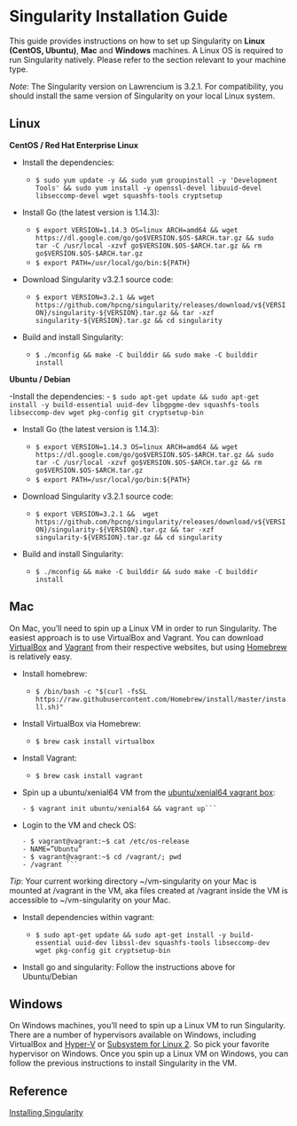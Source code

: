 # Singularity Installation Guide

This guide provides instructions on how to set up Singularity on **Linux (CentOS, Ubuntu)**, **Mac** and **Windows** machines. A Linux OS is required to run Singularity natively. Please refer to the section relevant to your machine type.

*Note*: The Singularity version on Lawrencium is 3.2.1. For compatibility, you should install the same version of Singularity on your local Linux system.

## Linux 
**CentOS / Red Hat Enterprise Linux**

- Install the dependencies:
     - ```$ sudo yum update -y && sudo yum groupinstall -y 'Development Tools' && sudo yum install -y openssl-devel libuuid-devel libseccomp-devel wget squashfs-tools cryptsetup```

- Install Go (the latest version is 1.14.3):
     - ```$ export VERSION=1.14.3 OS=linux ARCH=amd64 && wget https://dl.google.com/go/go$VERSION.$OS-$ARCH.tar.gz && sudo tar -C /usr/local -xzvf go$VERSION.$OS-$ARCH.tar.gz && rm go$VERSION.$OS-$ARCH.tar.gz```
     - ```$ export PATH=/usr/local/go/bin:${PATH}```

- Download Singularity v3.2.1 source code:
     - ```$ export VERSION=3.2.1 && wget https://github.com/hpcng/singularity/releases/download/v${VERSION}/singularity-${VERSION}.tar.gz && tar -xzf singularity-${VERSION}.tar.gz && cd singularity```

- Build and install Singularity: 
     - ```$ ./mconfig && make -C builddir && sudo make -C builddir install```

**Ubuntu / Debian**

-Install the dependencies:
     - ```$ sudo apt-get update && sudo apt-get install -y build-essential uuid-dev libgpgme-dev squashfs-tools libseccomp-dev wget pkg-config git cryptsetup-bin```

- Install Go (the latest version is 1.14.3):
     - ```$ export VERSION=1.14.3 OS=linux ARCH=amd64 && wget https://dl.google.com/go/go$VERSION.$OS-$ARCH.tar.gz && sudo tar -C /usr/local -xzvf go$VERSION.$OS-$ARCH.tar.gz && rm go$VERSION.$OS-$ARCH.tar.gz```
     - ```$ export PATH=/usr/local/go/bin:${PATH}```

- Download Singularity v3.2.1 source code:
     - ```$ export VERSION=3.2.1 &&  wget https://github.com/hpcng/singularity/releases/download/v${VERSION}/singularity-${VERSION}.tar.gz && tar -xzf singularity-${VERSION}.tar.gz && cd singularity```

- Build and install Singularity:
     - ```$ ./mconfig && make -C builddir && sudo make -C builddir install```

## Mac
On Mac, you’ll need to spin up a Linux VM in order to run Singularity. The easiest approach is to use VirtualBox and Vagrant. You can download [VirtualBox](https://www.virtualbox.org/) and [Vagrant](https://www.vagrantup.com/) from their respective websites, but using [Homebrew](https://brew.sh/) is relatively easy. 

- Install homebrew:
     - ```$ /bin/bash -c "$(curl -fsSL https://raw.githubusercontent.com/Homebrew/install/master/install.sh)"```

- Install VirtualBox via Homebrew:
     - ```$ brew cask install virtualbox```

- Install Vagrant:
     - ```$ brew cask install vagrant```

- Spin up a ubuntu/xenial64 VM from the [ubuntu/xenial64 vagrant box](https://app.vagrantup.com/ubuntu/boxes/xenial64):
     ```- $ mkdir vm-singularity && cd vm-singularity
     - $ vagrant init ubuntu/xenial64 && vagrant up```

- Login to the VM and check OS:
     ```- $ vagrant ssh
     - $ vagrant@vagrant:~$ cat /etc/os-release
     - NAME=”Ubuntu” 
     - $ vagrant@vagrant:~$ cd /vagrant/; pwd
     - /vagrant ```
 
*Tip*: Your current working directory  ~/vm-singularity on your Mac is mounted at /vagrant in the VM, aka files created at /vagrant inside the VM is accessible to ~/vm-singularity on your Mac.

- Install dependencies within vagrant:

     - ```$ sudo apt-get update && sudo apt-get install -y build-essential uuid-dev libssl-dev squashfs-tools libseccomp-dev wget pkg-config git cryptsetup-bin ```

- Install go and singularity:
Follow the instructions above for Ubuntu/Debian

## Windows
On Windows machines, you’ll need to spin up a Linux VM to run Singularity. There are a number of hypervisors available on Windows, including VirtualBox and [Hyper-V](https://en.wikipedia.org/wiki/Hyper-V) or [Subsystem for Linux 2](https://en.wikipedia.org/wiki/Windows_Subsystem_for_Linux).  So pick your favorite hypervisor on Windows. Once you spin up a Linux VM on Windows, you can follow the previous instructions to install Singularity in the VM. 

## Reference
[Installing Singularity](https://sylabs.io/guides/2.6/user-guide/installation.html)




